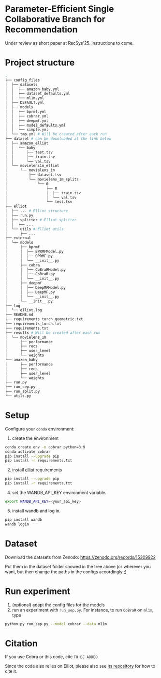 # Parameter-Efficient Single Collaborative Branch for Recommendation
Under review as short paper at RecSys'25. Instructions to come.

# Project structure
```bash
.
├── config_files
│  ├── datasets
│  │  ├── amazon_baby.yml
│  │  ├── dataset_defaults.yml
│  │  └── ml1m.yml
│  ├── DEFAULT.yml
│  ├── models
│  │  ├── bprmf.yml
│  │  ├── cobrar.yml
│  │  ├── deepmf.yml
│  │  ├── model_defaults.yml
│  │  └── simple.yml
│  └── tmp.yml # Will be created after each run
├── dataset # can be downloaded at the link below
│  ├── amazon_elliot
│  │  └── baby
│  │      ├── test.tsv
│  │      ├── train.tsv
│  │      └── val.tsv
│  └── movielens1m_elliot
│      └── movielens_1m
│          ├── dataset.tsv
│          └── movielens_1m_splits
│              └── 0
│                  ├── 0
│                  │  ├── train.tsv
│                  │  └── val.tsv
│                  └── test.tsv
├── elliot
│  ├── ... # Elliot structure
│  ├── run.py
│  ├── splitter # Elliot splitter
│  │  ├── ...
│  └── utils # Elliot utils
│      ├── ...
├── external
│  └── models
│      ├── bprmf
│      │  ├── BPRMFModel.py
│      │  ├── BPRMF.py
│      │  └── __init__.py
│      ├── cobra
│      │  ├── CoBraRModel.py
│      │  ├── CoBraR.py
│      │  └── __init__.py
│      ├── deepmf
│      │  ├── DeepMFModel.py
│      │  ├── DeepMF.py
│      │  └── __init__.py
│      └── __init__.py
├── log
│  └── elliot.log
├── README.md
├── requirements_torch_geometric.txt
├── requirements_torch.txt
├── requirements.txt
├── results # Will be created after each run
│  └── movielens_1m
│      ├── performance
│      ├── recs
│      ├── user_level
│      └── weights
└── amazon_baby
│      ├── performance
│      ├── recs
│      ├── user_level
│      └── weights
├── run.py
├── run_sep.py
├── run_split.py
└── utils.py
```

# Setup
Configure your `conda` environment:
 1. create the environment
```bash
conda create env -n cobrar python=3.9
conda activate cobrar
pip install --upgrade pip
pip install -r requirements.txt
```
 2. install [elliot](https://github.com/sisinflab/elliot) requirements
```bash
pip install --upgrade pip
pip install -r requirements.txt
```
 4. set the WANDB_API_KEY environment variable.
```bash
export WANDB_API_KEY=<your_api_key>
```
5. install wandb and log in.
```bash
pip install wandb
wandb login
```

# Dataset
Download the datasets from Zenodo:
https://zenodo.org/records/15309922

Put them in the dataset folder showed in the tree above (or wherever you want, but then change the paths in the configs accordingly ;)

# Run experiment
1. (optional) adapt the config files for the models
2. run an experiment with `run_sep.py`. For instance, to run `CoBraR` on `ml1m`, type
```bash
python.py run_sep.py --model cobrar --data ml1m
```
# Citation 
If you use Cobra or this code, cite
```TO BE ADDED```

Since the code also relies on Elliot, please also see [its repository](https://github.com/sisinflab/elliot) for how to cite it. 
